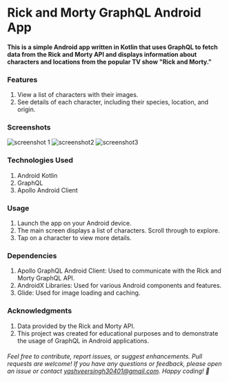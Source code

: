 # Rick and Morty GraphQL Android App

#### This is a simple Android app written in Kotlin that uses GraphQL to fetch data from the Rick and Morty API and displays information about characters and locations from the popular TV show "Rick and Morty."


### Features
1. View a list of characters with their images.
2. See details of each character, including their species, location, and origin.

### Screenshots
![screenshot 1](https://github.com/yash30401/RickMorty/assets/46748588/1849c4e1-9ab6-4cc2-a21d-b7714dfb6e21)
![screenshot2](https://github.com/yash30401/RickMorty/assets/46748588/9a7dae4f-0d21-4c22-84cf-1ee4dfdd96f0)
![screenshot3](https://github.com/yash30401/RickMorty/assets/46748588/b6418c1b-ffbb-441b-b6bc-1f9656a49b82)


### Technologies Used
1. Android Kotlin
2. GraphQL
3. Apollo Android Client

### Usage
1. Launch the app on your Android device.
2. The main screen displays a list of characters. Scroll through to explore.
3. Tap on a character to view more details.

### Dependencies
1. Apollo GraphQL Android Client: Used to communicate with the Rick and Morty GraphQL API.
2. AndroidX Libraries: Used for various Android components and features.
3. Glide: Used for image loading and caching.

### Acknowledgments
1. Data provided by the Rick and Morty API.
2. This project was created for educational purposes and to demonstrate the usage of GraphQL in Android applications.

###### Feel free to contribute, report issues, or suggest enhancements. Pull requests are welcome! If you have any questions or feedback, please open an issue or contact yashveersingh30401@gmail.com. Happy coding! 🚀
